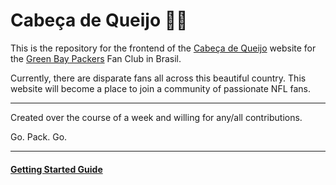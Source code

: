 # Cabeça de Queijo 🧀🧑

This is the repository for the frontend of the [Cabeça de Queijo](https://cabecadequiejo.com) website for the [Green Bay Packers](https://greenbaypackers.com) Fan Club in Brasil.

Currently, there are disparate fans all across this beautiful country. This website will become a place to join a community of passionate NFL fans.

---

Created over the course of a week and willing for any/all contributions.

Go. Pack. Go.

---

#### [Getting Started Guide](/ORIGINALREADME.md)
